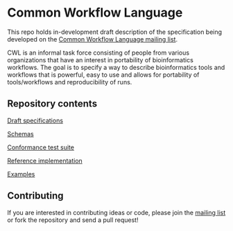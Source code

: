 Common Workflow Language
========================

This repo holds in-development draft description of the specification being developed on the
[Common Workflow Language mailing list](https://groups.google.com/forum/#!forum/common-workflow-language).

CWL is an informal task force consisting of people from various organizations
that have an interest in portability of bioinformatics workflows.  The goal is
to specify a way to describe bioinformatics tools and workflows that is
powerful, easy to use and allows for portability of tools/workflows and
reproducibility of runs.

## Repository contents

[Draft specifications](core/README.md)

[Schemas](schemas/README.md)

[Conformance test suite](conformance/README.md)

[Reference implementation](reference/README.md)

[Examples](examples/README.md)

## Contributing

If you are interested in contributing ideas or code, please join the [mailing list](https://groups.google.com/forum/#!forum/common-workflow-language) or fork the repository and send a pull request!
